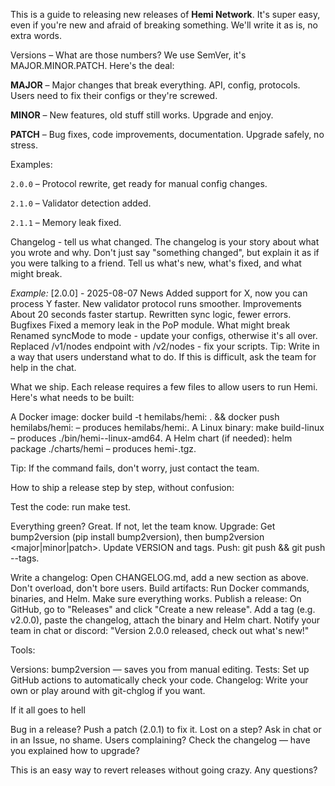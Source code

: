 This is a guide to releasing new releases of **Hemi Network**. It's super easy, even if you're new and afraid of breaking something. We'll write it as is, no extra words.

Versions – What are those numbers? We use SemVer, it's MAJOR.MINOR.PATCH. Here's the deal:

**MAJOR** – Major changes that break everything. API, config, protocols. Users need to fix their configs or they're screwed. 

**MINOR** – New features, old stuff still works. Upgrade and enjoy. 

**PATCH** – Bug fixes, code improvements, documentation. Upgrade safely, no stress.

Examples:

`2.0.0` – Protocol rewrite, get ready for manual config changes.

`2.1.0` – Validator detection added.

`2.1.1` – Memory leak fixed.


Changelog - tell us what changed. The changelog is your story about what you wrote and why. Don't just say "something changed", but explain it as if you were talking to a friend. Tell us what's new, what's fixed, and what might break. 

*Example:*
[2.0.0] - 2025-08-07
News
Added support for X, now you can process Y faster.
New validator protocol runs smoother.
Improvements
About 20 seconds faster startup.
Rewritten sync logic, fewer errors.
Bugfixes
Fixed a memory leak in the PoP module.
What might break
Renamed syncMode to mode - update your configs, otherwise it's all over.
Replaced /v1/nodes endpoint with /v2/nodes - fix your scripts. Tip: Write in a way that users understand what to do. If this is difficult, ask the team for help in the chat.

What we ship. Each release requires a few files to allow users to run Hemi. Here's what needs to be built:

A Docker image: docker build -t hemilabs/hemi: . && docker push hemilabs/hemi: – produces hemilabs/hemi:. A Linux binary: make build-linux – produces ./bin/hemi--linux-amd64. A Helm chart (if needed): helm package ./charts/hemi – produces hemi-.tgz.

Tip: If the command fails, don't worry, just contact the team.

How to ship a release step by step, without confusion:

Test the code: run make test.

Everything green? Great. If not, let the team know.
Upgrade: Get bump2version (pip install bump2version), then bump2version <major|minor|patch>.
Update VERSION and tags. Push: git push && git push --tags.

Write a changelog: Open CHANGELOG.md, add a new section as above. Don't overload, don't bore users. Build artifacts: Run Docker commands, binaries, and Helm. Make sure everything works. Publish a release: On GitHub, go to "Releases" and click "Create a new release". Add a tag (e.g. v2.0.0), paste the changelog, attach the binary and Helm chart.
Notify your team in chat or discord: "Version 2.0.0 released, check out what's new!"

Tools:

Versions: bump2version — saves you from manual editing. Tests: Set up GitHub actions to automatically check your code. Changelog: Write your own or play around with git-chglog if you want.

If it all goes to hell

Bug in a release? Push a patch (2.0.1) to fix it. Lost on a step? Ask in chat or in an Issue, no shame. Users complaining? Check the changelog — have you explained how to upgrade?

This is an easy way to revert releases without going crazy. Any questions?
